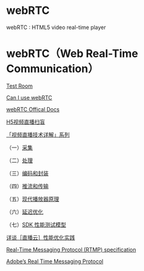 # webRTC
webRTC : HTML5 video real-time player



# webRTC（Web Real-Time Communication）

[Test Room](https://apprtc.appspot.com/r/xgqfrms)

[Can I use webRTC](http://caniuse.com/#search=webRTC)

[webRTC Offical Docs](https://codelabs.developers.google.com/codelabs/webrtc-web/)



[H5视频直播扫盲](https://www.nihaoshijie.com.cn/index.php/archives/615)


[「视频直播技术详解」系列]()

（一）[采集](https://zhuanlan.zhihu.com/p/22502905)

（二）[处理](https://zhuanlan.zhihu.com/p/22527424)

（三）[编码和封装](https://zhuanlan.zhihu.com/p/22544282)

（四）[推流和传输](https://zhuanlan.zhihu.com/p/22567635)

（五）[现代播放器原理](https://zhuanlan.zhihu.com/p/22693248)

（六）[延迟优化](https://zhuanlan.zhihu.com/p/22663282)

（七）[SDK 性能测试模型](https://zhuanlan.zhihu.com/p/22902315)

[详谈［直播云］性能优化实践](https://zhuanlan.zhihu.com/p/23237201)


[Real-Time Messaging Protocol (RTMP) specification](http://www.adobe.com/cn/devnet/rtmp.html)

[Adobe’s Real Time Messaging Protocol](http://wwwimages.adobe.com/content/dam/Adobe/en/devnet/rtmp/pdf/rtmp_specification_1.0.pdf)


